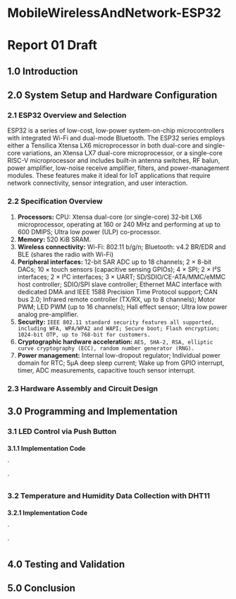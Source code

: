 # MobileWirelessAndNetwork-ESP32 
# Report 01 Draft
## 1.0 Introduction

## 2.0 System Setup and Hardware Configuration

### 2.1 ESP32 Overview and Selection
ESP32 is a series of low-cost, low-power system-on-chip microcontrollers with integrated Wi-Fi and dual-mode Bluetooth. The ESP32 series employs either a Tensilica Xtensa LX6 microprocessor in both dual-core and single-core variations, an Xtensa LX7 dual-core microprocessor, or a single-core RISC-V microprocessor and includes built-in antenna switches, RF balun, power amplifier, low-noise receive amplifier, filters, and power-management modules. These features make it ideal for IoT applications that require network connectivity, sensor integration, and user interaction.


### 2.2 Specification Overview
1. **Processors:** CPU: Xtensa dual-core (or single-core) 32-bit LX6 microprocessor, operating at 160 or 240 MHz and performing at up to 600 DMIPS; Ultra low power (ULP) co-processor.
2. **Memory:** 520 KiB SRAM.
3. **Wireless connectivity:** Wi-Fi: 802.11 b/g/n; Bluetooth: v4.2 BR/EDR and BLE (shares the radio with Wi-Fi)
4. **Peripheral interfaces:** 12-bit SAR ADC up to 18 channels; 2 × 8-bit DACs; 10 × touch sensors (capacitive sensing GPIOs); 4 × SPI; 2 × I²S interfaces; 2 × I²C interfaces; 3 × UART; SD/SDIO/CE-ATA/MMC/eMMC host controller; SDIO/SPI slave controller; Ethernet MAC interface with dedicated DMA and IEEE 1588 Precision Time Protocol support; CAN bus 2.0; Infrared remote controller (TX/RX, up to 8 channels); Motor PWM; LED PWM (up to 16 channels); Hall effect sensor; Ultra low power analog pre-amplifier.
5. **Security:** `IEEE 802.11 standard security features all supported, including WFA, WPA/WPA2 and WAPI; Secure boot; Flash encryption; 1024-bit OTP, up to 768-bit for customers.`
6. **Cryptographic hardware acceleration:** `AES, SHA-2, RSA, elliptic curve cryptography (ECC), random number generator (RNG).`
7. **Power management:** Internal low-dropout regulator; Individual power domain for RTC; 5μA deep sleep current; Wake up from GPIO interrupt, timer, ADC measurements, capacitive touch sensor interrupt.

### 2.3 Hardware Assembly and Circuit Design

## 3.0 Programming and Implementation
### 3.1 LED Control via Push Button
#### 3.1.1 Implementation Code
`

`
### 3.2 Temperature and Humidity Data Collection with DHT11
#### 3.2.1 Implementation Code
`

`

## 4.0 Testing and Validation

## 5.0 Conclusion
